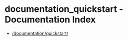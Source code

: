 # documentation_quickstart - Documentation Index

- [/documentation/quickstart/](./_documentation_quickstart_.md)
